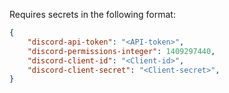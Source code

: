 Requires secrets in the following format:

```JSON
{
    "discord-api-token": "<API-token>",
    "discord-permissions-integer": 1409297440,
    "discord-client-id": "<Client-id>",
    "discord-client-secret": "<Client-secret>",
}
```
